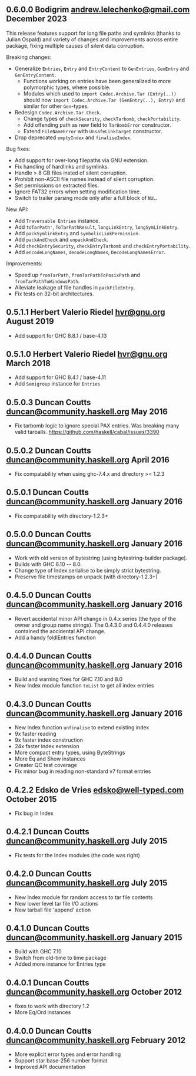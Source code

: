 ## 0.6.0.0 Bodigrim <andrew.lelechenko@gmail.com> December 2023

  This release features support for long file paths and symlinks
  (thanks to Julian Ospald) and variety of changes and improvements
  across entire package, fixing multiple causes of silent data corruption.

  Breaking changes:

  * Generalize `Entries`, `Entry` and `EntryContent` to `GenEntries`, `GenEntry` and `GenEntryContent`.
    * Functions working on entries have been generalized to more polymorphic types,
      where possible.
    * Modules which used to `import Codec.Archive.Tar (Entry(..))` should now
      `import Codec.Archive.Tar (GenEntry(..), Entry)` and similar for other `Gen`-types.
  * Redesign `Codec.Archive.Tar.Check`.
    * Change types of `checkSecurity`, `checkTarbomb`, `checkPortability`.
    * Add offending path as new field to `TarBombError` constructor.
    * Extend `FileNameError` with `UnsafeLinkTarget` constructor.
  * Drop deprecated `emptyIndex` and `finaliseIndex`.

  Bug fixes:

  * Add support for over-long filepaths via GNU extension.
  * Fix handling of hardlinks and symlinks.
  * Handle > 8 GB files insted of silent corruption.
  * Prohibit non-ASCII file names instead of silent corruption.
  * Set permissions on extracted files.
  * Ignore FAT32 errors when setting modification time.
  * Switch to trailer parsing mode only after a full block of `NUL`.

  New API:

  * Add `Traversable Entries` instance.
  * Add `toTarPath'`, `ToTarPathResult`, `longLinkEntry`, `longSymLinkEntry`.
  * Add `packSymlinkEntry` and `symbolicLinkPermission`.
  * Add `packAndCheck` and `unpackAndCheck`.
  * Add `checkEntrySecurity`, `checkEntryTarbomb` and `checkEntryPortability`.
  * Add `encodeLongNames`, `decodeLongNames`, `DecodeLongNamesError`.

  Improvements:

  * Speed up `fromTarPath`, `fromTarPathToPosixPath` and `fromTarPathToWindowsPath`.
  * Alleviate leakage of file handles in `packFileEntry`.
  * Fix tests on 32-bit architectures.

## 0.5.1.1 Herbert Valerio Riedel <hvr@gnu.org> August 2019

  * Add support for GHC 8.8.1 / base-4.13

## 0.5.1.0 Herbert Valerio Riedel <hvr@gnu.org> March 2018

  * Add support for GHC 8.4.1 / base-4.11
  * Add `Semigroup` instance for `Entries`

## 0.5.0.3 Duncan Coutts <duncan@community.haskell.org> May 2016

  * Fix tarbomb logic to ignore special PAX entries. Was breaking many
    valid tarballs. https://github.com/haskell/cabal/issues/3390

## 0.5.0.2 Duncan Coutts <duncan@community.haskell.org> April 2016

  * Fix compatability when using ghc-7.4.x and directory >= 1.2.3

## 0.5.0.1 Duncan Coutts <duncan@community.haskell.org> January 2016

  * Fix compatability with directory-1.2.3+

## 0.5.0.0 Duncan Coutts <duncan@community.haskell.org> January 2016

  * Work with old version of bytestring (using bytestring-builder package).
  * Builds with GHC 6.10 -- 8.0.
  * Change type of Index.serialise to be simply strict bytestring.
  * Preserve file timestamps on unpack (with directory-1.2.3+)

## 0.4.5.0 Duncan Coutts <duncan@community.haskell.org> January 2016

  * Revert accidental minor API change in 0.4.x series (the type of the
    owner and group name strings). The 0.4.3.0 and 0.4.4.0 releases
    contained the accidental API change.
  * Add a handy foldlEntries function

## 0.4.4.0 Duncan Coutts <duncan@community.haskell.org> January 2016

  * Build and warning fixes for GHC 7.10 and 8.0
  * New Index module function `toList` to get all index entries

## 0.4.3.0 Duncan Coutts <duncan@community.haskell.org> January 2016

  * New Index function `unfinalise` to extend existing index
  * 9x  faster reading
  * 9x  faster index construction
  * 24x faster index extension
  * More compact entry types, using ByteStrings
  * More Eq and Show instances
  * Greater QC test coverage
  * Fix minor bug in reading non-standard v7 format entries

## 0.4.2.2 Edsko de Vries <edsko@well-typed.com> October 2015

  * Fix bug in Index

## 0.4.2.1 Duncan Coutts <duncan@community.haskell.org> July 2015

  * Fix tests for the Index modules (the code was right)

## 0.4.2.0 Duncan Coutts <duncan@community.haskell.org> July 2015

  * New Index module for random access to tar file contents
  * New lower level tar file I/O actions
  * New tarball file 'append' action

## 0.4.1.0 Duncan Coutts <duncan@community.haskell.org> January 2015

  * Build with GHC 7.10
  * Switch from old-time to time package
  * Added more instance for Entries type

## 0.4.0.1 Duncan Coutts <duncan@community.haskell.org> October 2012

  * fixes to work with directory 1.2
  * More Eq/Ord instances

## 0.4.0.0 Duncan Coutts <duncan@community.haskell.org> February 2012

  * More explicit error types and error handling
  * Support star base-256 number format
  * Improved API documentation
